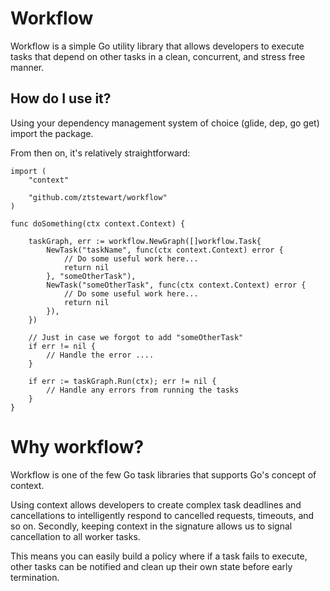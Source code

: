 # Workflow

Workflow is a simple Go utility library that allows developers to execute tasks
that depend on other tasks in a clean, concurrent, and stress free manner.

## How do I use it?

Using your dependency management system of choice (glide, dep, go get) import the package.

From then on, it's relatively straightforward:

```
import (
    "context"

    "github.com/ztstewart/workflow"
)

func doSomething(ctx context.Context) {

    taskGraph, err := workflow.NewGraph([]workflow.Task{
        NewTask("taskName", func(ctx context.Context) error {
            // Do some useful work here...
            return nil
        }, "someOtherTask"),
        NewTask("someOtherTask", func(ctx context.Context) error {
            // Do some useful work here...
            return nil
        }),
    })

    // Just in case we forgot to add "someOtherTask"
    if err != nil {
        // Handle the error ....
    }

    if err := taskGraph.Run(ctx); err != nil {
        // Handle any errors from running the tasks
    }
}
```

# Why workflow?

Workflow is one of the few Go task libraries that supports Go's concept of context.

Using context allows developers to create complex task deadlines and cancellations to intelligently respond to cancelled requests,
timeouts, and so on. Secondly, keeping context in the signature allows us to signal cancellation to all worker tasks.

This means you can easily build a policy where if a task fails to execute, other tasks can be notified and clean up their own state
before early termination.